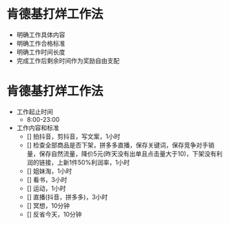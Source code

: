 # 肯德基打烊工作法

 - 明确工作具体内容
 - 明确工作合格标准
 - 明确工作时间长度
 - 完成工作后剩余时间作为奖励自由支配

# 肯德基打烊工作法

- 工作起止时间
  - 8:00-23:00
- 工作内容和标准
  - [] 拍抖音，剪抖音，写文案，1小时
  - [] 检查全部商品是否下架，拼多多直播，保存关键词，保存竞争对手销量，保存自然流量，降价5元(昨天没有出单且点击量大于10)，下架没有利润的链接，上新1件50%利润率，1小时
  - [] 姐妹淘，1小时
  - [] 看书，3小时
  - [] 运动，1小时
  - [] 直播(抖音，拼多多)，3小时
  - [] 冥想，10分钟
  - [] 反省今天，10分钟
